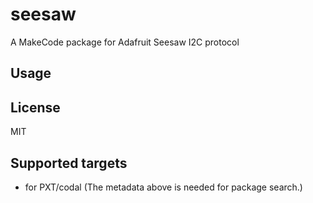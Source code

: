 # seesaw

A MakeCode package for Adafruit Seesaw I2C protocol

## Usage


## License

MIT

## Supported targets

* for PXT/codal
(The metadata above is needed for package search.)